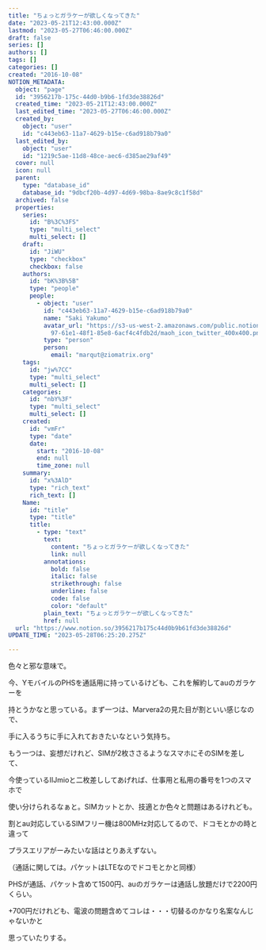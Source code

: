 ```yaml
---
title: "ちょっとガラケーが欲しくなってきた"
date: "2023-05-21T12:43:00.000Z"
lastmod: "2023-05-27T06:46:00.000Z"
draft: false
series: []
authors: []
tags: []
categories: []
created: "2016-10-08"
NOTION_METADATA:
  object: "page"
  id: "3956217b-175c-44d0-b9b6-1fd3de38826d"
  created_time: "2023-05-21T12:43:00.000Z"
  last_edited_time: "2023-05-27T06:46:00.000Z"
  created_by:
    object: "user"
    id: "c443eb63-11a7-4629-b15e-c6ad918b79a0"
  last_edited_by:
    object: "user"
    id: "1219c5ae-11d8-48ce-aec6-d385ae29af49"
  cover: null
  icon: null
  parent:
    type: "database_id"
    database_id: "9dbcf20b-4d97-4d69-98ba-8ae9c8c1f58d"
  archived: false
  properties:
    series:
      id: "B%3C%3FS"
      type: "multi_select"
      multi_select: []
    draft:
      id: "JiWU"
      type: "checkbox"
      checkbox: false
    authors:
      id: "bK%3B%5B"
      type: "people"
      people:
        - object: "user"
          id: "c443eb63-11a7-4629-b15e-c6ad918b79a0"
          name: "Saki Yakumo"
          avatar_url: "https://s3-us-west-2.amazonaws.com/public.notion-static.com/3ad1c4\
            97-61e1-48f1-85e8-6acf4c4fdb2d/maoh_icon_twitter_400x400.png"
          type: "person"
          person:
            email: "marqut@ziomatrix.org"
    tags:
      id: "jw%7CC"
      type: "multi_select"
      multi_select: []
    categories:
      id: "nbY%3F"
      type: "multi_select"
      multi_select: []
    created:
      id: "vmFr"
      type: "date"
      date:
        start: "2016-10-08"
        end: null
        time_zone: null
    summary:
      id: "x%3AlD"
      type: "rich_text"
      rich_text: []
    Name:
      id: "title"
      type: "title"
      title:
        - type: "text"
          text:
            content: "ちょっとガラケーが欲しくなってきた"
            link: null
          annotations:
            bold: false
            italic: false
            strikethrough: false
            underline: false
            code: false
            color: "default"
          plain_text: "ちょっとガラケーが欲しくなってきた"
          href: null
  url: "https://www.notion.so/3956217b175c44d0b9b61fd3de38826d"
UPDATE_TIME: "2023-05-28T06:25:20.275Z"

---
```

<link rel="stylesheet" href="https://cdn.jsdelivr.net/npm/katex@0.16.2/dist/katex.min.css" integrity="sha384-bYdxxUwYipFNohQlHt0bjN/LCpueqWz13HufFEV1SUatKs1cm4L6fFgCi1jT643X" crossorigin="anonymous">


色々と邪な意味で。


今、YモバイルのPHSを通話用に持っているけども、これを解約してauのガラケーを


持とうかなと思っている。まず一つは、Marvera2の見た目が割といい感じなので、


手に入るうちに手に入れておきたいなという気持ち。


もう一つは、妄想だけれど、SIMが2枚ささるようなスマホにそのSIMを差して、


今使っているIIJmioと二枚差ししてあげれば、仕事用と私用の番号を1つのスマホで


使い分けられるなぁと。SIMカットとか、技適とか色々と問題はあるけれども。


割とau対応しているSIMフリー機は800MHz対応してるので、ドコモとかの時と違って


プラスエリアがーみたいな話はとりあえずない。


（通話に関しては。パケットはLTEなのでドコモとかと同様）


PHSが通話、パケット含めて1500円、auのガラケーは通話し放題だけで2200円くらい。


+700円だけれども、電波の問題含めてコレは・・・切替るのかなり名案なんじゃないかと


思っていたりする。

